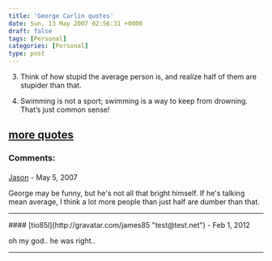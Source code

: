 ```yaml
---
title: 'George Carlin quotes'
date: Sun, 13 May 2007 02:56:31 +0000
draft: false
tags: [Personal]
categories: [Personal]
type: post
---
```


3.  Think of how stupid the average person is, and realize half of them are stupider than that.

6.  Swimming is not a sport; swimming is a way to keep from drowning. That’s just common sense!

[more quotes](http://blogzarro.com/?p=226)
---
### Comments:
####
[Jason](http://glutt.com "jlc@glutt.com") - <time datetime="2007-05-18 02:38:38">May 5, 2007</time>

George may be funny, but he's not all that bright himself. If he's talking mean average, I think a lot more people than just half are dumber than that.
<hr />
####
[tio85l](http://gravatar.com/james85 "test@test.net") - <time datetime="2012-02-27 07:49:53">Feb 1, 2012</time>

oh my god.. he was right..
<hr />
